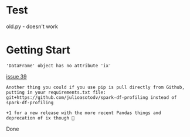 # Test

old.py - doesn't work

# Getting Start

`'DataFrame' object has no attribute 'ix'`

[issue 39](https://github.com/julioasotodv/spark-df-profiling/issues/39)

```
Another thing you could if you use pip is pull directly from Github, putting in your requirements.txt file: git+https://github.com/julioasotodv/spark-df-profiling instead of spark-df-profiling

+1 for a new release with the more recent Pandas things and deprecation of ix though 👀
```

Done